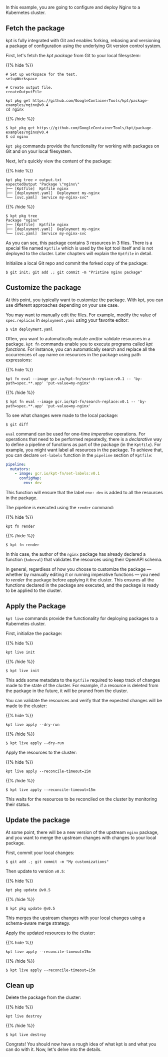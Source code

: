 In this example, you are going to configure and deploy Nginx to a Kubernetes
cluster.

## Fetch the package

kpt is fully integrated with Git and enables forking, rebasing and versioning a
package of configuration using the underlying Git version control system.

First, let's fetch the _kpt package_ from Git to your local filesystem:

{{% hide %}}

<!-- @makeWorkplace @verifyBook-->
```
# Set up workspace for the test.
setupWorkspace

# Create output file.
createOutputFile
```

<!-- @pkgGet @verifyBook-->
```shell
kpt pkg get https://github.com/GoogleContainerTools/kpt/package-examples/nginx@v0.4
cd nginx
```

{{% /hide %}}

```shell
$ kpt pkg get https://github.com/GoogleContainerTools/kpt/package-examples/nginx@v0.4
$ cd nginx
```

`kpt pkg` commands provide the functionality for working with packages on Git and on your local
filesystem.

Next, let's quickly view the content of the package:

{{% hide %}}

<!-- @pkgTree @verifyBook-->
```shell
kpt pkg tree > output.txt
expectedOutput "Package \"nginx\"
├── [Kptfile]  Kptfile nginx
├── [deployment.yaml]  Deployment my-nginx
└── [svc.yaml]  Service my-nginx-svc"
```

{{% /hide %}}

```shell
$ kpt pkg tree
Package "nginx"
├── [Kptfile]  Kptfile nginx
├── [deployment.yaml]  Deployment my-nginx
└── [svc.yaml]  Service my-nginx-svc
```

As you can see, this package contains 3 resources in 3 files. There is a special file named
`Kptfile` which is used by the kpt tool itself and is not deployed to the cluster. Later chapters
will explain the `Kptfile` in detail.

Initialize a local Git repo and commit the forked copy of the package:

```shell
$ git init; git add .; git commit -m "Pristine nginx package"
```

## Customize the package

At this point, you typically want to customize the package. With kpt, you can
use different approaches depending on your use case.

You may want to manually edit the files. For example, modify the value of
`spec.replicas` in `deployment.yaml` using your favorite editor:

```shell
$ vim deployment.yaml
```

Often, you want to automatically mutate and/or validate resources in a package.
`kpt fn` commands enable you to execute programs called _kpt functions_. For
instance, you can automatically search and replace all the occurrences of `app`
name on resources in the package using path expressions:

{{% hide %}}

<!--@fnEval @verifyBook-->
```shell
kpt fn eval --image gcr.io/kpt-fn/search-replace:v0.1 -- 'by-path=spec.**.app' 'put-value=my-nginx'
```

{{% /hide %}}

```shell
$ kpt fn eval --image gcr.io/kpt-fn/search-replace:v0.1 -- 'by-path=spec.**.app' 'put-value=my-nginx'
```

To see what changes were made to the local package:

```shell
$ git diff
```

`eval` command can be used for one-time _imperative_ operations. For operations
that need to be performed repeatedly, there is a _declarative_ way to define a
pipeline of functions as part of the package (in the `Kptfile`). For example,
you might want label all resources in the package. To achieve that, you can
declare `set-labels` function in the `pipeline` section of `Kptfile`:

```yaml
pipeline:
  mutators:
    - image: gcr.io/kpt-fn/set-labels:v0.1
      configMap:
        env: dev
```

This function will ensure that the label `env: dev` is added to all the
resources in the package.

The pipeline is executed using the `render` command:

{{% hide %}}

<!--@fnRender @verifyBook-->
```shell
kpt fn render
```

{{% /hide %}}

```shell
$ kpt fn render
```

In this case, the author of the `nginx` package has already declared a function
(`kubeval`) that validates the resources using their OpenAPI schema.

In general, regardless of how you choose to customize the package — whether by
manually editing it or running imperative functions — you need to _render_ the
package before applying it the cluster. This ensures all the functions declared
in the package are executed, and the package is ready to be applied to the
cluster.

## Apply the Package

`kpt live` commands provide the functionality for deploying packages to a
Kubernetes cluster.

First, initialize the package:

{{% hide %}}

<!--@liveInit @verifyBook-->
```shell
kpt live init
```

{{% /hide %}}

```shell
$ kpt live init
```

This adds some metadata to the `Kptfile` required to keep track of changes made
to the state of the cluster. For example, if a resource is deleted from the
package in the future, it will be pruned from the cluster.

You can validate the resources and verify that the expected changes will be made
to the cluster:

{{% hide %}}

<!--@liveApply @verifyBook-->
```shell
kpt live apply --dry-run
```

{{% /hide %}}

```shell
$ kpt live apply --dry-run
```

Apply the resources to the cluster:

{{% hide %}}

<!--@liveApply @verifyBook-->
```shell
kpt live apply --reconcile-timeout=15m
```

{{% /hide %}}

```shell
$ kpt live apply --reconcile-timeout=15m
```

This waits for the resources to be reconciled on the cluster by monitoring their
status.

## Update the package

At some point, there will be a new version of the upstream `nginx` package, and
you want to merge the upstream changes with changes to your local package.

First, commit your local changes:

```shell
$ git add .; git commit -m "My customizations"
```

Then update to version `v0.5`:

{{% hide %}}

<!--@pkgUpdate @verifyBook-->
```shell
kpt pkg update @v0.5
```

{{% /hide %}}

```shell
$ kpt pkg update @v0.5
```

This merges the upstream changes with your local changes using a schema-aware
merge strategy.

Apply the updated resources to the cluster:

{{% hide %}}

<!--@liveApply @verifyBook-->
```shell
kpt live apply --reconcile-timeout=15m
```

{{% /hide %}}

```shell
$ kpt live apply --reconcile-timeout=15m
```

## Clean up

Delete the package from the cluster:

{{% hide %}}

<!--@liveDestroy @verifyBook-->
```shell
kpt live destroy
```

{{% /hide %}}

```shell
$ kpt live destroy
```

Congrats! You should now have a rough idea of what kpt is and what you can do
with it. Now, let's delve into the details.
